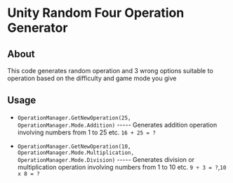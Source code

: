 # Unity Random Four Operation Generator
## About
This code generates random operation and 3 wrong options suitable to operation based on the difficulty and game mode you give
## Usage

* ```OperationManager.GetNewOperation(25, OperationManager.Mode.Addition)``` ----- Generates addition operation involving numbers from 1 to 25 etc. ```16 + 25 = ?```

* ```OperationManager.GetNewOperation(10, OperationManager.Mode.Multiplication, OperationManager.Mode.Division)``` ----- Generates division or multiplication operation involving numbers from 1 to 10 etc. ```9 ÷ 3 = ?```,```10 x 8 = ?```

